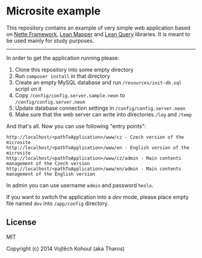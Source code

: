 Microsite example
=================

This repository contains an example of very simple web application based on [Nette Framework](http://nette.org), [Lean Mapper](https://github.com/Tharos/LeanMapper) and [Lean Query](https://github.com/Tharos/LeanQuery) libraries.
It is meant to be used mainly for study purposes.

-------

In order to get the application running please:

1. Clone this repository into some empty directory
2. Run `composer install` in that directory
3. Create an empty MySQL database and run `/resources/init-db.sql` script on it
4. Copy `/config/config.server.sample.neon` to `/config/config.server.neon`
5. Update database connection settings in `/config/config.server.neon`
6. Make sure that the web server can write into directories `/log` and `/temp`

And that's all. Now you can use following "entry points":

```
http://localhost/<pathToApplication>/www/cz - Czech version of the microsite
http://localhost/<pathToApplication>/www/en - English version of the microsite
http://localhost/<pathToApplication>/www/cz/admin - Main contents management of the Czech version
http://localhost/<pathToApplication>/www/en/admin - Main contents management of the English version
```

In admin you can use username `admin` and password `heslo`.

If you want to switch the application into a *dev* mode, please place empty file named `dev` into `/app/config` directory.

License
-------

MIT

Copyright (c) 2014 Vojtěch Kohout (aka Tharos)
